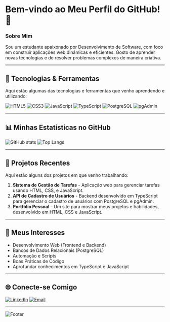 # Bem-vindo ao Meu Perfil do GitHub! 👋

### Sobre Mim
Sou um estudante apaixonado por Desenvolvimento de Software, com foco em construir aplicações web dinâmicas e eficientes. Gosto de aprender novas tecnologias e de resolver problemas complexos de maneira criativa.

---

## 🔧 Tecnologias & Ferramentas
Aqui estão algumas das tecnologias e ferramentas que venho aprendendo e utilizando:

![HTML5](https://img.shields.io/badge/HTML5-E34F26?style=for-the-badge&logo=html5&logoColor=white)
![CSS3](https://img.shields.io/badge/CSS3-1572B6?style=for-the-badge&logo=css3&logoColor=white)
![JavaScript](https://img.shields.io/badge/JavaScript-F7DF1E?style=for-the-badge&logo=javascript&logoColor=black)
![TypeScript](https://img.shields.io/badge/TypeScript-3178C6?style=for-the-badge&logo=typescript&logoColor=white)
![PostgreSQL](https://img.shields.io/badge/PostgreSQL-336791?style=for-the-badge&logo=postgresql&logoColor=white)
![pgAdmin](https://img.shields.io/badge/pgAdmin-008bb9?style=for-the-badge&logo=postgresql&logoColor=white)

---

## 📊 Minhas Estatísticas no GitHub
![GitHub stats](https://github-readme-stats.vercel.app/api?username=seuusuario&show_icons=true&theme=radical&title_color=FF4500&icon_color=FF4500&text_color=ffffff&bg_color=1a1a1a)
![Top Langs](https://github-readme-stats.vercel.app/api/top-langs/?username=seuusuario&layout=compact&theme=radical&title_color=FF4500&text_color=ffffff&bg_color=1a1a1a)

---

## 💼 Projetos Recentes
Aqui estão alguns dos projetos em que venho trabalhando:

1. **Sistema de Gestão de Tarefas** - Aplicação web para gerenciar tarefas usando HTML, CSS, e JavaScript.
2. **API de Cadastro de Usuários** - Backend desenvolvido em TypeScript para gerenciar o cadastro de usuários com PostgreSQL e pgAdmin.
3. **Portfólio Pessoal** - Um site para mostrar meus projetos e habilidades, desenvolvido em HTML, CSS e JavaScript.

---

## 💬 Meus Interesses
- Desenvolvimento Web (Frontend e Backend)
- Bancos de Dados Relacionais (PostgreSQL)
- Automação e Scripts
- Boas Práticas de Código
- Aprofundar conhecimentos em TypeScript e JavaScript

---

## 🌐 Conecte-se Comigo
[![LinkedIn](https://img.shields.io/badge/LinkedIn-0077B5?style=for-the-badge&logo=linkedin&logoColor=white)](https://www.linkedin.com/in/seuusuario)
[![Email](https://img.shields.io/badge/Email-EA4335?style=for-the-badge&logo=gmail&logoColor=white)](mailto:seuemail@example.com)

---

![Footer](https://capsule-render.vercel.app/api?type=waving&color=FF4500&height=100&section=footer)

